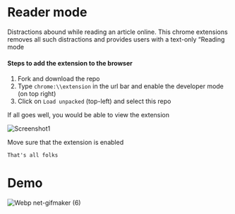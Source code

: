 # Reader mode
 Distractions abound while reading an article online. This chrome extensions removes all such distractions and provides users with a text-only “Reading mode

#### Steps to add the extension to the browser

1. Fork and download the repo
2. Type ``` chrome:\\extension ``` in the url bar and enable the developer mode (on top right)
3. Click on ``` Load unpacked ``` (top-left) and select this repo

 If all goes well, you would be able to view the extension
 
 ![Screenshot1](https://user-images.githubusercontent.com/43414928/94149644-c6f8d580-fe95-11ea-8855-da1b6fdc6b4c.png)

Move sure that the extension is enabled

``` That's all folks ```


# Demo

![Webp net-gifmaker (6)](https://user-images.githubusercontent.com/43414928/98238891-164e1d80-1f8d-11eb-8d54-0428baff4be3.gif)